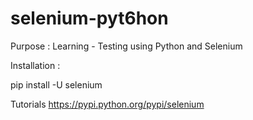 # selenium-pyt6hon
Purpose : Learning - Testing using Python and Selenium

Installation :


pip install -U selenium


Tutorials
https://pypi.python.org/pypi/selenium
